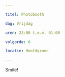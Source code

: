 ```yaml
---

titel: Photobooth

dag: Vrijdag

uren: 23:00 t.e.m. 01:00

volgorde: 6

locatie: Hoofdgrond

---
```


Smile!
